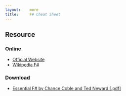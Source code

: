 ```yaml
---
layout:    more
title:     F# Cheat Sheet 
---
```

<div class="content content-400">
    <div class="board board-326">
        <h2 class="board-title">Resource</h2>
        <div class="board-card">
            <h3 class="board-card-title">Online</h3>
            <ul>
                <li><a href="http://research.microsoft.com/en-us/um/cambridge/projects/fsharp/">Official Website</a></li>
                <li><a href="http://en.wikipedia.org/wiki/F_Sharp_(programming_language)">Wikipedia F#</a></li>
            </ul>
        </div>
        <div class="board-card">
            <h3 class="board-card-title">Download</h3>
            <ul>
                <li><a href="http://refcardz.dzone.com/refcardz/essential-f">Essential F# by Chance Coble and Ted Neward [.pdf]</a></li>
            </ul>
        </div>
    </div>
</div>
